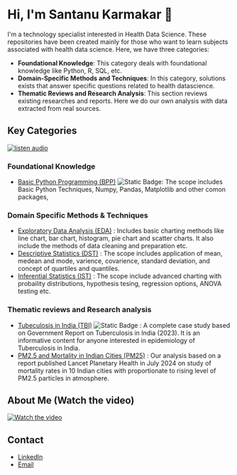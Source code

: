 # Hi, I'm Santanu Karmakar 👋

I'm a technology specialist interested in Health Data Science. These repositories have been created mainly for those who want to learn subjects associated with health data science. Here, we have three categories:

- **Foundational Knowledge**: This category deals with foundational knowledge like Python, R, SQL, etc.
- **Domain-Specific Methods and Techniques**: In this category, solutions exists that answer specific questions related to health datascience.
- **Thematic Reviews and Research Analysis**: This section reviews existing researches and reports. Here we do our own analysis with data extracted from real sources.


## Key Categories
[<img src="https://img.shields.io/badge/take_a_tour-listen_to_this_audio-green" alt="listen audio">]("audio/Github-tour.mp3")

<!--
<p align="right">
  <a href="https://www.youtube.com/watch?v=9jBWk1SDq9g" target="_blank">
    <img src="https://img.shields.io/badge/take_a_tour-watch_a_video-blue" alt="Watch Video">
  </a>
</p>
-->

### Foundational Knowledge

- [Basic Python Programming (BPP)](https://github.com/fromsantanu/BPP-Main) ![Static Badge](https://img.shields.io/badge/Incomplete-DC143C):  The scope includes Basic Python Techniques, Numpy, Pandas, Matplotlib and other comon packages,
<!--
- [Basic SQL concept Understanding (BSU)](https://github.com/fromsantanu/BSU-Main) :  The section covers basic MySQL knowledge with standard SQL techniques that are commonly required to store and retrieve data.
-->

### Domain Specific Methods & Techniques
- [Exploratory Data Analysis (EDA)](https://github.com/fromsantanu/EDA-Main) : Includes basic charting methods like line chart, bar chart, histogram, pie chart and scatter charts. It also include the methods of data cleaning and preparation etc.
- [Descriptive Statistics (DST)](https://github.com/fromsantanu/DST-Main) : The scope includes application of mean, medean and mode, varience, covarience, standard deviation, and concept of quartiles and quantiles.
- [Inferential Statistics (IST)](https://github.com/fromsantanu/IST-Main) : The scope include advanced charting with probaility distributions, hypothesis tesing, regression options, ANOVA testing etc. 
<!--

- [Infectious Disease Modeling (IDM) (Comming soon) (Currently disabled)](#) : It will include python scripts for different disease tracking models like SIR, SIER, SIS etc. with examples of disease like Covid, Dengue, TB etc.
- [Non-infectious Disease Modeling (NIDM) (Currently disabled)](#) : Develop Agent-Based Models to understand the spread of diseases in a population by simulating the interactions of individuals.
- [Bio-Statistical Analysis (BSA) (Currently disabled)](#) : Implementing Time-Series Analysis, Clinical Trial Data Analysis, Survival Analysis, Causal Analysis etc using Python and R.
- [Machine Learning and Neural Network (MLNN) (Currently disabled)](#) : Implementing machine learning and neural network to analyze and predict different situations related to health and disease.
- [Data engineering (DEM) (Currently disabled)](#) : These will be a collection of python and SQL scripts extraction, scrapping, cleaning, transfomation and validation of data.
-->
### Thematic reviews and Research analysis

- [Tubeculosis in India (TBI)](https://github.com/fromsantanu/TBI-Main) ![Static Badge](https://img.shields.io/badge/In%20Progress-008000)
: A complete case study based on Government Report on Tuberculosis in India (2023). It is an informative content for anyone interested in epidemiology of Tuberculosis in India. 
- [PM2.5 and Mortality in Indian Cities (PM25)](https://github.com/fromsantanu/PM25-Main) : Our analysis based on a report published Lancet Planetary Health in July 2024 on study of mortality rates in 10 Indian cities with proportionate to rising level of PM2.5 particles in atmosphere.  

## About Me (Watch the video) 
[![Watch the video](https://img.youtube.com/vi/9Fm0vvlb7JQ/hqdefault.jpg)](https://www.youtube.com/watch?v=9Fm0vvlb7JQ)

## Contact
- [LinkedIn](https://www.linkedin.com/in/santanukarmakar/)
- [Email](mailto:fromsantanu@gmailcom)
